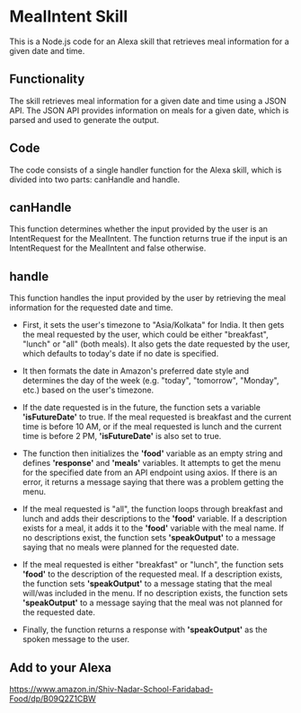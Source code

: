 # MealIntent Skill
This is a Node.js code for an Alexa skill that retrieves meal information for a given date and time.

## Functionality
The skill retrieves meal information for a given date and time using a JSON API. The JSON API provides information on meals for a given date, which is parsed and used to generate the output.

## Code
The code consists of a single handler function for the Alexa skill, which is divided into two parts: canHandle and handle.

## canHandle
This function determines whether the input provided by the user is an IntentRequest for the MealIntent. The function returns true if the input is an IntentRequest for the MealIntent and false otherwise.

## handle
This function handles the input provided by the user by retrieving the meal information for the requested date and time.

- First, it sets the user's timezone to "Asia/Kolkata" for India. It then gets the meal requested by the user, which could be either "breakfast", "lunch" or "all" (both meals). It also gets the date requested by the user, which defaults to today's date if no date is specified.

- It then formats the date in Amazon's preferred date style and determines the day of the week (e.g. "today", "tomorrow", "Monday", etc.) based on the user's timezone.

- If the date requested is in the future, the function sets a variable <b>'isFutureDate'</b> to true. If the meal requested is breakfast and the current time is before 10 AM, or if the meal requested is lunch and the current time is before 2 PM, <b>'isFutureDate'</b> is also set to true.

- The function then initializes the <b>'food'</b> variable as an empty string and defines <b>'response'</b> and <b>'meals'</b> variables. It attempts to get the menu for the specified date from an API endpoint using axios. If there is an error, it returns a message saying that there was a problem getting the menu.

- If the meal requested is "all", the function loops through breakfast and lunch and adds their descriptions to the <b>'food'</b> variable. If a description exists for a meal, it adds it to the <b>'food'</b> variable with the meal name. If no descriptions exist, the function sets <b>'speakOutput'</b> to a message saying that no meals were planned for the requested date.

- If the meal requested is either "breakfast" or "lunch", the function sets <b>'food'</b> to the description of the requested meal. If a description exists, the function sets <b>'speakOutput'</b> to a message stating that the meal will/was included in the menu. If no description exists, the function sets <b>'speakOutput'</b> to a message saying that the meal was not planned for the requested date.

- Finally, the function returns a response with <b>'speakOutput'</b> as the spoken message to the user.

## Add to your Alexa
https://www.amazon.in/Shiv-Nadar-School-Faridabad-Food/dp/B09Q2Z1CBW
